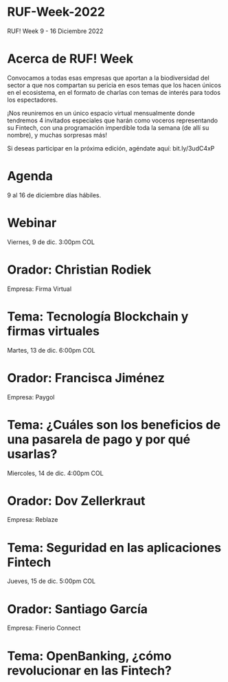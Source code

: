 # RUF-Week-2022
RUF! Week 9 - 16 Diciembre 2022

# Acerca de RUF! Week
Convocamos a todas esas empresas que aportan a la biodiversidad del sector a que nos compartan su pericia en esos temas que los hacen únicos en el ecosistema, en el formato de charlas con temas de interés para todos los espectadores.

¡Nos reuniremos en un único espacio virtual mensualmente donde tendremos 4 invitados especiales que harán como voceros representando su Fintech, con una programación imperdible toda la semana (de allí su nombre), y muchas sorpresas más!

Si deseas participar en la próxima edición, agéndate aquí: bit.ly/3udC4xP

# Agenda
9 al 16 de diciembre días hábiles.

# Webinar
Viernes, 9 de dic.
3:00pm COL
# Orador: Christian Rodiek
Empresa: Firma Virtual
# Tema: Tecnología Blockchain y firmas virtuales

Martes, 13 de dic.
6:00pm COL
# Orador: Francisca Jiménez
Empresa: Paygol
# Tema: ¿Cuáles son los beneficios de una pasarela de pago y por qué usarlas?

Miercoles, 14 de dic.
4:00pm COL
# Orador: Dov Zellerkraut
Empresa: Reblaze
# Tema: Seguridad en las aplicaciones Fintech

Jueves, 15 de dic.
5:00pm COL
# Orador: Santiago García
Empresa: Finerio Connect
# Tema: OpenBanking, ¿cómo revolucionar en las Fintech?
